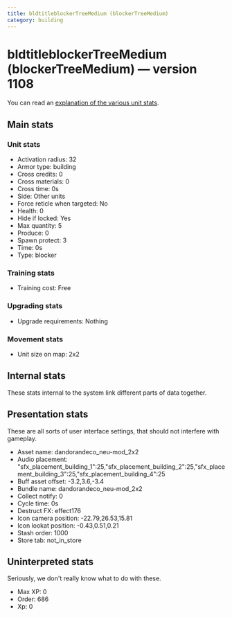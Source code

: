 ```yaml
---
title: bldtitleblockerTreeMedium (blockerTreeMedium)
category: building
---
```


# bldtitleblockerTreeMedium (blockerTreeMedium) — version 1108

You can read an [explanation  of the various unit stats](unitexplained.md).

## Main stats

### Unit stats

  * Activation radius: 32
  * Armor type: building
  * Cross credits: 0
  * Cross materials: 0
  * Cross time: 0s
  * Side: Other units
  * Force reticle when targeted: No
  * Health: 0
  * Hide if locked: Yes
  * Max quantity: 5
  * Produce: 0
  * Spawn protect: 3
  * Time: 0s
  * Type: blocker

### Training stats

  * Training cost: Free

### Upgrading stats

  * Upgrade requirements: Nothing

### Movement stats

  * Unit size on map: 2x2

## Internal stats

These stats internal to the system link different parts of data together.


## Presentation stats

These are all sorts of user interface settings, that should not interfere with gameplay.

  * Asset name: dandorandeco_neu-mod_2x2
  * Audio placement: "sfx_placement_building_1":25,"sfx_placement_building_2":25,"sfx_placement_building_3":25,"sfx_placement_building_4":25
  * Buff asset offset: -3.2,3.6,-3.4
  * Bundle name: dandorandeco_neu-mod_2x2
  * Collect notify: 0
  * Cycle time: 0s
  * Destruct FX: effect176
  * Icon camera position: -22.79,26.53,15.81
  * Icon lookat position: -0.43,0.51,0.21
  * Stash order: 1000
  * Store tab: not_in_store

## Uninterpreted stats

Seriously, we don't really know what to do with these.

  * Max XP: 0
  * Order: 686
  * Xp: 0

